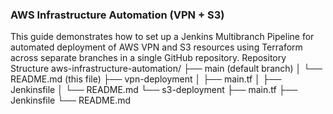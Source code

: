 ### AWS Infrastructure Automation (VPN + S3)

This guide demonstrates how to set up a Jenkins Multibranch Pipeline for automated deployment of AWS VPN and S3 resources using Terraform across separate branches in a single GitHub repository.
Repository Structure
aws-infrastructure-automation/
├── main (default branch)
│   └── README.md (this file)
├── vpn-deployment
│   ├── main.tf
│   ├── Jenkinsfile
│   └── README.md
└── s3-deployment
    ├── main.tf
    ├── Jenkinsfile
    └── README.md

